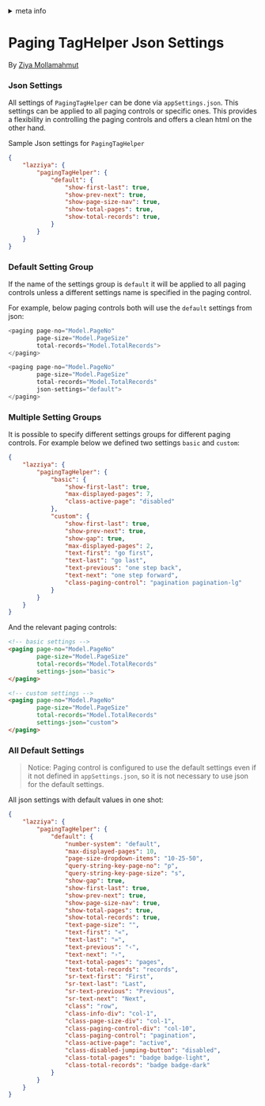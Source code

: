 <!-- meta tags details, will be assigned to meta tags inside header by js -->
<div id="meta-info">
<details><summary>meta info</summary>

> * Title: <i id="md-title">Paging TagHelper Json Settings</i>
> * Keywords: <i id="md-keywords">asp.net-core, taghelpers, paging, control, pagination, json, attributes</i>
> * Description: <i id="md-description">Json settings of PagingTagHelper for Asp.Net Core.</i>
> * Author: <i id="md-author">Ziya Mollamahmut</i>
> * Date: <i id="md-date">08-Aug-2020</i>
> * Image: <i id="md-image">https://github.com/LazZiya/Docs/raw/master/LazZiya.TagHelpers/v5.0/images/lazziya-tagheleprs-logo.png</i>
> * Image-alt: <i id="md-image-alt">LazZiya.TagHelpers Logo</i>
> * Version: <i id="md-version">v5.0</i>

</details>
</div>

# Paging TagHelper Json Settings

By [Ziya Mollamahmut](https://github.com/LazZiya)

### Json Settings

All settings of `PagingTagHelper` can be done via `appSettings.json`. This settings can be applied to all paging controls or specific ones. This provides a flexibility in controlling the paging controls and offers a clean html on the other hand.

Sample Json settings for `PagingTagHelper`
````json
{
    "lazziya": {
        "pagingTagHelper": {
            "default": {
                "show-first-last": true,
                "show-prev-next": true,
                "show-page-size-nav": true,
                "show-total-pages": true,
                "show-total-records": true,
            }
        }
    }
}
````
### Default Setting Group

If the name of the settings group is `default` it will be applied to all paging controls unless a different settings name is specified in the paging control.

For example, below paging controls both will use the `default` settings from json:
````cs
<paging page-no="Model.PageNo"
        page-size="Model.PageSize"
        total-records="Model.TotalRecords">
</paging>

<paging page-no="Model.PageNo"
        page-size="Model.PageSize"
        total-records="Model.TotalRecords"
        json-settings="default">
</paging>
````

### Multiple Setting Groups

It is possible to specify different settings groups for different paging controls. For example below we defined two settings `basic` and `custom`:
````json
{
    "lazziya": {
        "pagingTagHelper": {
            "basic": {
                "show-first-last": true,
                "max-displayed-pages": 7,
                "class-active-page": "disabled"
            },
            "custom": {
                "show-first-last": true,
                "show-prev-next": true,
                "show-gap": true,
                "max-displayed-pages": 2,
                "text-first": "go first",
                "text-last": "go last",
                "text-previous": "one step back",
                "text-next": "one step forward",
                "class-paging-control": "pagination pagination-lg"
            }
        }
    }
}
````

And the relevant paging controls:
````html
<!-- basic settings -->
<paging page-no="Model.PageNo"
        page-size="Model.PageSize"
        total-records="Model.TotalRecords"  
        settings-json="basic">
</paging>

<!-- custom settings -->
<paging page-no="Model.PageNo"
        page-size="Model.PageSize"
        total-records="Model.TotalRecords"  
        settings-json="custom">
</paging>
````

### All Default Settings

> Notice: Paging control is configured to use the default settings even if it not defined in `appSettings.json`, so it is not necessary to use json for the default settings.

All json settings with default values in one shot:
````json
{
    "lazziya": {
        "pagingTagHelper": {
            "default": {
                "number-system": "default",
                "max-displayed-pages": 10,
                "page-size-dropdown-items": "10-25-50",
                "query-string-key-page-no": "p",
                "query-string-key-page-size": "s",
                "show-gap": true,
                "show-first-last": true,
                "show-prev-next": true,
                "show-page-size-nav": true,
                "show-total-pages": true,
                "show-total-records": true,
                "text-page-size": "",
                "text-first": "«",
                "text-last": "»",
                "text-previous": "‹",
                "text-next": "›",
                "text-total-pages": "pages",
                "text-total-records": "records",
                "sr-text-first": "First",
                "sr-text-last": "Last",
                "sr-text-previous": "Previous",
                "sr-text-next": "Next",
                "class": "row",
                "class-info-div": "col-1",
                "class-page-size-div": "col-1",
                "class-paging-control-div": "col-10",
                "class-paging-control": "pagination",
                "class-active-page": "active",
                "class-disabled-jumping-button": "disabled",
                "class-total-pages": "badge badge-light",
                "class-total-records": "badge badge-dark"
            }
        }
    }
}
````